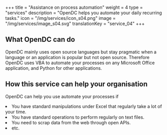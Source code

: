 +++
title = "Assistance on process automation"
weight = 4
type = "services"
description = "OpenDC helps you automate your daily recurring tasks."
icon = "/img/services/icon_s04.png"
image = "/img/services/image_s04.svg"
translationKey = "service_04"
+++

## What OpenDC can do
OpenDC mainly uses open source languages but stay pragmatic when a language or an application is popular but not open source. Therefore OpenDC uses VBA to automate your processes on any Microsoft Office application, and Python for other applications.

## How this service can help your organisation
OpenDC can help you use automate your processes if
<li>You have standard manipulations under Excel that regularly take a lot of your time.</li>
<li>You have standard operations to perform regularly on text files.</li>
<li>You need to scrap data from the web through open APIs.</li>
<li>etc.</li>